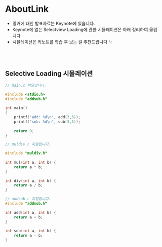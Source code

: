 # AboutLink
- 링커에 대한 발표자료는 Keynote에 있습니다.
- Keynote에 없는 Selectview Loading에 관한 시뮬레이션은 아래 정리하여 올립니다
- 시뮬레이션은 키노트를 학습 후 보는 걸 추천드립니다 ✨

</br>
</br>



## Selective Loading 시뮬레이션
```c
// main.c 파일입니다.

#include <stdio.h>
#include "addsub.h"
 
int main()
{
    printf("add: %d\n", add(3,3));
    printf("sub: %d\n", sub(3,3));
    
    return 0;
}
```

```c
// muldiv.c 파일입니다.

#include "muldiv.h"
 
int mul(int a, int b) {
    return a * b;
}
 
int div(int a, int b) {
    return a / b;
}
```


```c
// addsub.c 파일입니다.
#include "addsub.h"
 
int add(int a, int b) {
    return a + b;
}
 
int sub(int a, int b) {
    return a - b;
}
```



